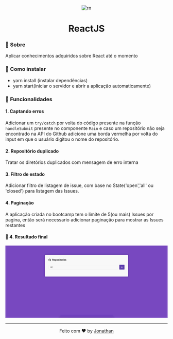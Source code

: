 <p align="center">
<img alt="rn" src="https://rocketseat.com.br/static/images/update/curso-reactjs.svg" width="120px"/>
</p>

<h1 align="center">ReactJS</h1>

### :rocket: Sobre

Aplicar conhecimentos adquiridos sobre React até o momento

### :rocket: Como instalar
- yarn install (instalar dependências)
- yarn start(iniciar o servidor e abrir a aplicação automaticamente)

### :rocket: Funcionalidades

#### 1. Captando erros

Adicionar um `try/catch` por volta do código presente na função `handleSubmit` presente no componente `Main` e caso um repositório não seja encontrado na API do Github adicione uma borda vermelha por volta do input em que o usuário digitou o nome do repositório.

#### 2. Repositório duplicado

Tratar os diretórios duplicados com mensagem de erro interna

#### 3. Filtro de estado

Adicionar filtro de listagem de issue, com base no State('open','all' ou 'closed') para listagem das Issues.

#### 4. Paginação

A aplicação criada no bootcamp tem o limite de 5(ou mais) Issues por pagina, então será necessario adicionar paginação para mostrar as Issues restantes

#### :rocket: 4. Resultado final

<p align="center">
<img src="src/assets/repository.gif" alt="gif"/>
</p>

<hr/>

<p align="center">
Feito com ♥ by <a href="https://www.linkedin.com/in/jonathan-barros-franco">Jonathan</a>
</p>

